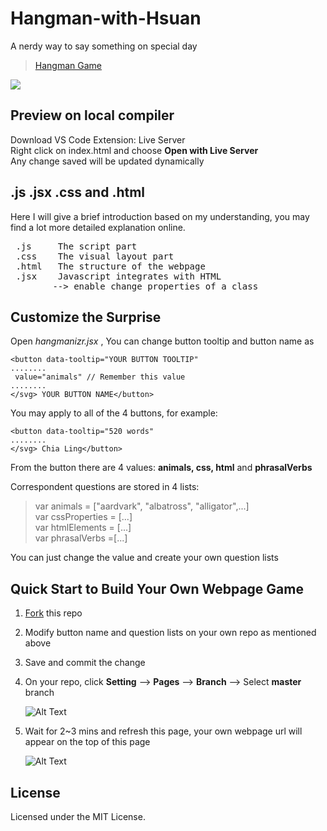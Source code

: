 # Hangman-with-Hsuan
A nerdy way to say something on special day
> [Hangman Game](https://chialingweng.github.io/hangman/)

<img src="https://media.giphy.com/media/3o7TKRNtcQkHuPUeKQ/source.gif" />

## Preview on local compiler
Download VS Code Extension: Live Server\
Right click on index.html and choose <b>Open with Live Server</b>\
Any change saved will be updated dynamically
## .js .jsx .css and .html
Here I will give a brief introduction based on my understanding, you may find a lot more detailed explanation online.
<pre>
 .js     The script part
 .css    The visual layout part
 .html   The structure of the webpage
 .jsx    Javascript integrates with HTML 
        --> enable change properties of a class
</pre>
## Customize the Surprise
Open *hangmanizr.jsx* , 
You can change button tooltip and button name as

```
<button data-tooltip="YOUR BUTTON TOOLTIP" 
........
 value="animals" // Remember this value
........
</svg> YOUR BUTTON NAME</button>
```
You may apply to all of the 4 buttons, 
for example:

```
<button data-tooltip="520 words" 
........
</svg> Chia Ling</button>
```
From the button there are 4 values: <b>animals, css, html</b> and __phrasalVerbs__

Correspondent questions are stored in 4 lists:
> var animals = ["aardvark", "albatross", "alligator",...]\
> var cssProperties = [...]\
> var htmlElements = [...]\
> var phrasalVerbs =[...]
> 
You can just change the value and create your own question lists

## Quick Start to Build Your Own Webpage Game
1. [Fork](https://github.com/ChiaLingWeng/hangman/fork) this repo
2. Modify button name and question lists on your own repo as mentioned above
3. Save and commit the change
4. On your repo, click __Setting__ --> __Pages__ --> __Branch__ --> Select __master__ branch
   
   ![Alt Text](https://github.com/ChiaLingWeng/hangman/tree/master/readme_asset/github_page.png)
5. Wait for 2~3 mins and refresh this page, your own webpage url will appear on the top of this page
   
      ![Alt Text](https://github.com/ChiaLingWeng/hangman/tree/master/readme_asset/page_url.png)
## License
Licensed under the MIT License.
